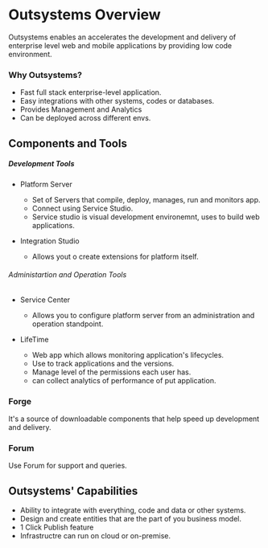 # Outsystems Overview

Outsystems enables an accelerates the development and delivery of enterprise level web and mobile applications by providing low code environment.

### Why Outsystems?
- Fast full stack enterprise-level application.
- Easy integrations with other systems, codes or databases.
- Provides Management and Analytics
- Can be deployed across different envs.

## Components and Tools

##### Development Tools

- Platform Server
    - Set of Servers that compile, deploy, manages, run and monitors app.
    - Connect using Service Studio.
    - Service studio is visual development environemnt, uses to build web applications.


- Integration Studio
    - Allows yout o create extensions for platform itself.
    <!-- - Provides many extensions to integrate with external resources. -->


###### Administartion and Operation Tools

- Service Center
    - Allows you to configure platform server from an administration and operation standpoint.

- LifeTime
    - Web app which allows monitoring application's lifecycles.
    - Use to track applications and the versions.
    - Manage level of the permissions each user has.
    - can collect analytics of performance of put application.

### Forge
 It's a source of downloadable components that help speed up development and delivery.

### Forum

Use Forum for support and queries.

## Outsystems' Capabilities

- Ability to integrate with everything, code and data or other systems.
- Design and create entities that are the part of you business model.
- 1 Click Publish feature
- Infrastructre can run on cloud or on-premise.

